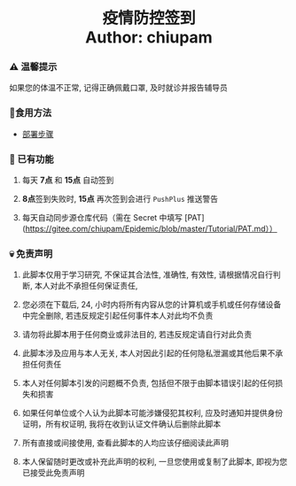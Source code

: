 <h1 align="center">
  疫情防控签到
  <br>
  Author: chiupam
</h1>

### ⚠ 温馨提示

如果您的体温不正常, 记得正确佩戴口罩, 及时就诊并报告辅导员

### 🥰食用方法

- [部署步骤](https://gitee.com/chiupam/Epidemic/blob/master/config/README.md)

### 👀 已有功能

1. 每天 **7点** 和 **15点** 自动签到

2. **8点**签到失败时, **15点** 再次签到会进行 `PushPlus` 推送警告

3. 每天自动同步源仓库代码（需在 Secret 中填写 [PAT](https://gitee.com/chiupam/Epidemic/blob/master/Tutorial/PAT.md））

### 💀 免责声明

1. 此脚本仅用于学习研究, 不保证其合法性, 准确性, 有效性, 请根据情况自行判断, 本人对此不承担任何保证责任, 

2. 您必须在下载后, 24, 小时内将所有内容从您的计算机或手机或任何存储设备中完全删除, 若违反规定引起任何事件本人对此均不负责

3. 请勿将此脚本用于任何商业或非法目的, 若违反规定请自行对此负责

4. 此脚本涉及应用与本人无关, 本人对因此引起的任何隐私泄漏或其他后果不承担任何责任

5. 本人对任何脚本引发的问题概不负责, 包括但不限于由脚本错误引起的任何损失和损害

6. 如果任何单位或个人认为此脚本可能涉嫌侵犯其权利, 应及时通知并提供身份证明，所有权证明, 我将在收到认证文件确认后删除此脚本

7. 所有直接或间接使用, 查看此脚本的人均应该仔细阅读此声明

8. 本人保留随时更改或补充此声明的权利, 一旦您使用或复制了此脚本, 即视为您已接受此免责声明
